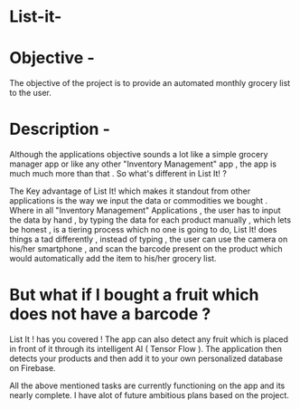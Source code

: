 # List-it-

# Objective - 
The objective of the project is to provide an automated monthly grocery list to the user.

# Description -
Although the applications objective sounds a lot like a simple grocery manager app or like any other "Inventory Management" app , the app is much much more than that . 
So what's different in List It! ?

The Key advantage of List It! which makes it standout from other applications is the way we input the data or commodities we bought . Where in all "Inventory Management" Applications , the user has to input the data by hand , by typing the data for each product manually , which lets be honest , is a tiering process which no one is going to do, List It! does things a tad differently , instead of typing , the user can use the camera on his/her smartphone , and scan the barcode present on the product which would automatically add the item to his/her grocery list.

# But what if I bought a fruit which does not have a barcode ?

List It ! has you covered ! The app can also detect any fruit which is placed in front of it through its intelligent AI ( Tensor Flow ). 
The application then detects your products and then add it to your own personalized database on Firebase. 

All the above mentioned tasks are currently functioning on the app and its nearly complete. I have alot of future ambitious plans based on the project.
